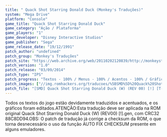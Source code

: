 ```yaml
---
title: " Quack Shot Starring Donald Duck (Monkey's Traduções)"
system: "Mega Drive"
platform: "Console"
game_title: "Quack Shot Starring Donald Duck"
game_category: "Ação / Plataforma"
game_players: "1"
game_developer: "Disney Interactive Studios"
game_publisher: "Sega"
game_release_date: "19/12/1991"
patch_author: "undefined"
patch_group: "Monkey's Traduções"
patch_site: "https://web.archive.org/web/20110202120839/http://monkeystraducoes.com/ (fora do ar)"
patch_version: "1.0"
patch_release: "03/09/2014"
patch_type: "IPS"
patch_progress: "Textos - 100% / Menus - 100% / Acentos - 100% / Gráficos - 100%"
patch_images: ["//img.romhackers.org/traducoes/%5BSMD%5D%20Quack%20Shot%20Starring%20Donald%20Duck%20-%20Monkey's%20Tradu%C3%A7%C3%B5es%20-%201.png","//img.romhackers.org/traducoes/%5BSMD%5D%20Quack%20Shot%20Starring%20Donald%20Duck%20-%20Monkey's%20Tradu%C3%A7%C3%B5es%20-%202.png","//img.romhackers.org/traducoes/%5BSMD%5D%20Quack%20Shot%20Starring%20Donald%20Duck%20-%20Monkey's%20Tradu%C3%A7%C3%B5es%20-%203.png"]
patch_file: "[SMD] Quack Shot Starring Donald Duck (W) (REV 00) [!] [T-BR] [T-ØX-Carnage e Unknown Master G-Monkey's Traduções] [V-1.0 A-2014].rar"
---
```

Todos os textos do jogo estão devidamente traduzidos e acentuados, e os gráficos foram editados.ATENÇÃO:Esta tradução deve ser aplicada na ROM original Quack Shot Starring Donald Duck (W) (REV00) [!].gen, com CRC32 88C8DD94.OBS: O patch de tradução já corrige a checksum da ROM, o que torna desnecessário o uso da função AUTO FIX CHECKSUM presente em alguns emuladores.